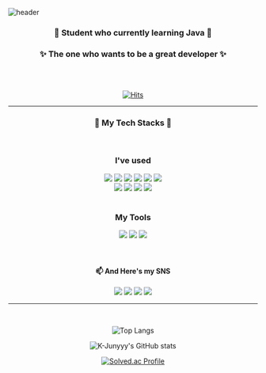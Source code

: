 ![header](https://capsule-render.vercel.app/api?type=slice&text=JunGyu%Park&amp;desc='s%20GitHub&amp;descAlign=94&amp;descAlignY=40&fontColor=ECD53F&fontAlign=80&fontAlignY=20&fontSize=50&rotate=7&animation=twinkling&color=222225 )

<div align="center"> 
  
### 🌱 Student who currently learning Java 🌱

### ✨ The one who wants to be a great developer ✨

<br>
<br>
  
[![Hits](https://hits.seeyoufarm.com/api/count/incr/badge.svg?url=https%3A%2F%2Fgithub.com%2Fjunkue20%2Fhit-counter&count_bg=%23FB3838&title_bg=%23333333&icon=&icon_color=%23E7E7E7&title=Today%27s+Hits&edge_flat=false)](https://hits.seeyoufarm.com)

<hr/>

### 🎨 My Tech Stacks 🎨
<br>
  
### I've used
  
<img src="https://img.shields.io/badge/JAVA-007396?style=for-the-badge&logo=Java&logoColor=white">
<!-- 스프링 <img src="https://img.shields.io/badge/Spring-6DB33F?style=for-the-badge&logo=Spring&logoColor=white"> -->
<img src="https://img.shields.io/badge/HTML5-E34F26?style=for-the-badge&logo=HTML5&logoColor=white">
<img src="https://img.shields.io/badge/CSS3-1572B6?style=for-the-badge&logo=CSS3&logoColor=white">
<img src="https://img.shields.io/badge/Javascript-F7DF1E?style=for-the-badge&logo=JavaScript&logoColor=white">
<img src="https://img.shields.io/badge/jQuery-0769AD?style=for-the-badge&logo=jQuery&logoColor=white">
<img src="https://img.shields.io/badge/Bootstrap-7952B3?style=for-the-badge&logo=Bootstrap&logoColor=white"><br>
<img src="https://img.shields.io/badge/oracle-f80000?style=for-the-badge&logo=oracle&logoColor=white">
<img src="https://img.shields.io/badge/mongoDB-47A248?style=for-the-badge&logo=mongoDB&logoColor=white">
<img src="https://img.shields.io/badge/apache tomcat-F8DC75?style=for-the-badge&logo=apache tomcat&logoColor=black">
<img src="https://img.shields.io/badge/Markdown-222222?style=for-the-badge&logo=Markdown&logoColor=white">

  
<!-- 언어 추가할땐 이 코드 사용! <img src="https://img.shields.io/badge/표시할이름-색상?style=for-the-badge&logo=기술스택아이콘&logoColor=white"> -->


<br>
<br>

### My Tools
<img src="https://img.shields.io/badge/eclipse_IDE-2C2255?style=for-the-badge&logo=Eclipse&logoColor=white">
<img src="https://img.shields.io/badge/VSCode-007ACC?style=for-the-badge&logo=VisualStudioCode&logoColor=white">
<img src="https://img.shields.io/badge/github-222222?style=for-the-badge&logo=github&logoColor=white">

<br>
<br>
<br>
  
#### 📫 And Here's my SNS

<a href="https://blog.naver.com/junkue17" target="_blank"><img src="https://img.shields.io/badge/Blog-03C75A?style=square-flat&logo=Naver&logoColor=white"/></a>
<a href="https://www.instagram.com/junkue20/" target="_blank"><img src="https://img.shields.io/badge/Instagram-E4405F?style=square-flat&logo=Instagram&logoColor=white"/></a>
<a href="https://velog.io/@junkue20" target="_blank"><img src="https://img.shields.io/badge/Velog-20C997?style=square-flat&logo=Velog&logoColor=white"/></a>
<a href="https://www.notion.so/junkue20/KEEP-GOING-s-PORTFOLIO-53b944a6cd464cd6bf28da39db3eccb0" target="_blank"><img src="https://img.shields.io/badge/Portfolio-000000?style=squrae-flat&logo=Notion&logoColor=white"/></a>
<!-- sns 추가할땐 이 코드 사용! <a href="버튼을 눌렀을 때 이동할 링크" target="_blank"><img src="https://img.shields.io/badge/뱃지레이블-배경색?style=뱃지모양&logo=로고&logoColor=로고색상"/></a> -->
  
<hr/>
  
<br>
  
  
![Top Langs](https://github-readme-stats.vercel.app/api/top-langs/?username=junkue20&layout=compact&theme=highcontrast)
  
![K-Junyyy's GitHub stats](https://github-readme-stats.vercel.app/api?username=junkue20&show_icons=true&theme=highcontrast)
  
[![Solved.ac Profile](http://mazassumnida.wtf/api/generate_badge?boj=junkue30)](https://solved.ac/junkue30)

  
</div>
